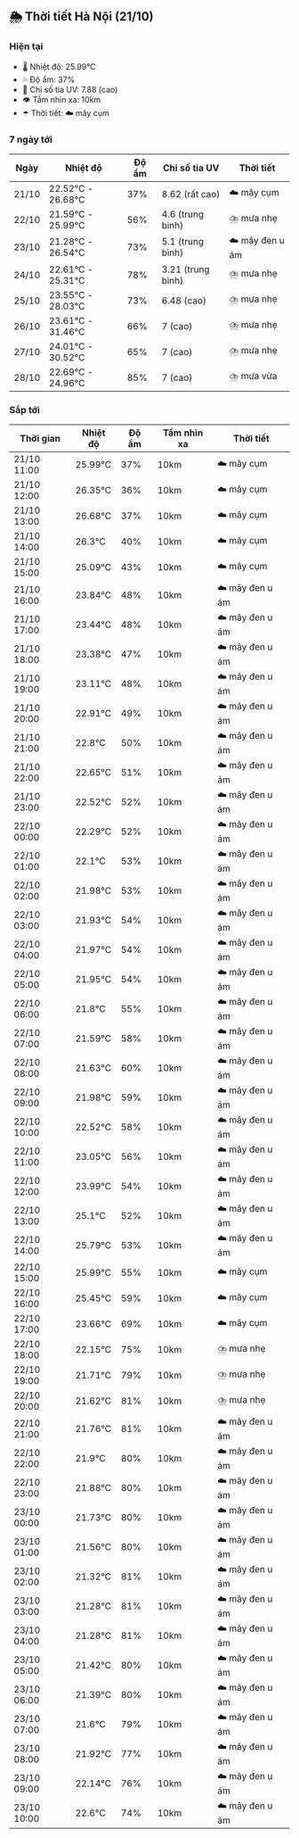 ## 🌦️ Thời tiết Hà Nội (21/10)

### Hiện tại

- 🌡️ Nhiệt độ: 25.99℃
- 💦 Độ ẩm: 37%
- 🌟 Chỉ số tia UV: 7.88 (cao)
- 👁️ Tầm nhìn xa: 10km
- ☂️ Thời tiết: ☁️ mây cụm

### 7 ngày tới

| Ngày | Nhiệt độ | Độ ẩm | Chỉ số tia UV | Thời tiết |
| --- | --- | --- | --- | --- |
| 21/10 | 22.52℃ - 26.68℃ | 37% | 8.62 (rất cao) | ☁️ mây cụm |
| 22/10 | 21.59℃ - 25.99℃ | 56% | 4.6 (trung bình) | ⛈️ mưa nhẹ |
| 23/10 | 21.28℃ - 26.54℃ | 73% | 5.1 (trung bình) | ☁️ mây đen u ám |
| 24/10 | 22.61℃ - 25.31℃ | 78% | 3.21 (trung bình) | ⛈️ mưa nhẹ |
| 25/10 | 23.55℃ - 28.03℃ | 73% | 6.48 (cao) | ⛈️ mưa nhẹ |
| 26/10 | 23.61℃ - 31.46℃ | 66% | 7 (cao) | ⛈️ mưa nhẹ |
| 27/10 | 24.01℃ - 30.52℃ | 65% | 7 (cao) | ⛈️ mưa nhẹ |
| 28/10 | 22.69℃ - 24.96℃ | 85% | 7 (cao) | ⛈️ mưa vừa |

### Sắp tới

| Thời gian | Nhiệt độ | Độ ẩm | Tầm nhìn xa | Thời tiết |
| --- | --- | --- | --- | --- |
| 21/10 11:00 | 25.99℃ | 37% | 10km | ☁️ mây cụm |
| 21/10 12:00 | 26.35℃ | 36% | 10km | ☁️ mây cụm |
| 21/10 13:00 | 26.68℃ | 37% | 10km | ☁️ mây cụm |
| 21/10 14:00 | 26.3℃ | 40% | 10km | ☁️ mây cụm |
| 21/10 15:00 | 25.09℃ | 43% | 10km | ☁️ mây cụm |
| 21/10 16:00 | 23.84℃ | 48% | 10km | ☁️ mây đen u ám |
| 21/10 17:00 | 23.44℃ | 48% | 10km | ☁️ mây đen u ám |
| 21/10 18:00 | 23.38℃ | 47% | 10km | ☁️ mây đen u ám |
| 21/10 19:00 | 23.11℃ | 48% | 10km | ☁️ mây đen u ám |
| 21/10 20:00 | 22.91℃ | 49% | 10km | ☁️ mây đen u ám |
| 21/10 21:00 | 22.8℃ | 50% | 10km | ☁️ mây đen u ám |
| 21/10 22:00 | 22.65℃ | 51% | 10km | ☁️ mây đen u ám |
| 21/10 23:00 | 22.52℃ | 52% | 10km | ☁️ mây đen u ám |
| 22/10 00:00 | 22.29℃ | 52% | 10km | ☁️ mây đen u ám |
| 22/10 01:00 | 22.1℃ | 53% | 10km | ☁️ mây đen u ám |
| 22/10 02:00 | 21.98℃ | 53% | 10km | ☁️ mây đen u ám |
| 22/10 03:00 | 21.93℃ | 54% | 10km | ☁️ mây đen u ám |
| 22/10 04:00 | 21.97℃ | 54% | 10km | ☁️ mây đen u ám |
| 22/10 05:00 | 21.95℃ | 54% | 10km | ☁️ mây đen u ám |
| 22/10 06:00 | 21.8℃ | 55% | 10km | ☁️ mây đen u ám |
| 22/10 07:00 | 21.59℃ | 58% | 10km | ☁️ mây đen u ám |
| 22/10 08:00 | 21.63℃ | 60% | 10km | ☁️ mây đen u ám |
| 22/10 09:00 | 21.98℃ | 59% | 10km | ☁️ mây đen u ám |
| 22/10 10:00 | 22.52℃ | 58% | 10km | ☁️ mây đen u ám |
| 22/10 11:00 | 23.05℃ | 56% | 10km | ☁️ mây đen u ám |
| 22/10 12:00 | 23.99℃ | 54% | 10km | ☁️ mây đen u ám |
| 22/10 13:00 | 25.1℃ | 52% | 10km | ☁️ mây đen u ám |
| 22/10 14:00 | 25.79℃ | 53% | 10km | ☁️ mây đen u ám |
| 22/10 15:00 | 25.99℃ | 55% | 10km | ☁️ mây cụm |
| 22/10 16:00 | 25.45℃ | 59% | 10km | ☁️ mây cụm |
| 22/10 17:00 | 23.66℃ | 69% | 10km | ☁️ mây cụm |
| 22/10 18:00 | 22.15℃ | 75% | 10km | ⛈️ mưa nhẹ |
| 22/10 19:00 | 21.71℃ | 79% | 10km | ⛈️ mưa nhẹ |
| 22/10 20:00 | 21.62℃ | 81% | 10km | ⛈️ mưa nhẹ |
| 22/10 21:00 | 21.76℃ | 81% | 10km | ☁️ mây đen u ám |
| 22/10 22:00 | 21.9℃ | 80% | 10km | ☁️ mây đen u ám |
| 22/10 23:00 | 21.88℃ | 80% | 10km | ☁️ mây đen u ám |
| 23/10 00:00 | 21.73℃ | 80% | 10km | ☁️ mây đen u ám |
| 23/10 01:00 | 21.56℃ | 80% | 10km | ☁️ mây đen u ám |
| 23/10 02:00 | 21.32℃ | 81% | 10km | ☁️ mây đen u ám |
| 23/10 03:00 | 21.28℃ | 81% | 10km | ☁️ mây đen u ám |
| 23/10 04:00 | 21.28℃ | 81% | 10km | ☁️ mây đen u ám |
| 23/10 05:00 | 21.42℃ | 80% | 10km | ☁️ mây đen u ám |
| 23/10 06:00 | 21.39℃ | 80% | 10km | ☁️ mây đen u ám |
| 23/10 07:00 | 21.6℃ | 79% | 10km | ☁️ mây đen u ám |
| 23/10 08:00 | 21.92℃ | 77% | 10km | ☁️ mây đen u ám |
| 23/10 09:00 | 22.14℃ | 76% | 10km | ☁️ mây đen u ám |
| 23/10 10:00 | 22.6℃ | 74% | 10km | ☁️ mây đen u ám |
